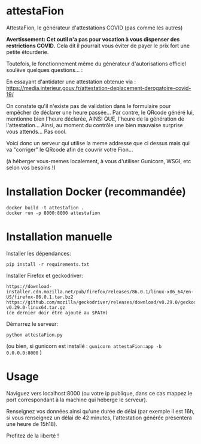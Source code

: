 # attestaFion
AttestaFion, le générateur d'attestations COVID (pas comme les autres)

**Avertissement: Cet outil n'a pas pour vocation à vous dispenser des restrictions COVID.**
Cela dit il pourrait vous éviter de payer le prix fort une petite étourderie.

Toutefois, le fonctionnement même du générateur d'autorisations officiel soulève quelques questions... :

En essayant d'antidater une attestation obtenue via :
https://media.interieur.gouv.fr/attestation-deplacement-derogatoire-covid-19/

On constate qu'il n'existe pas de validation dans le formulaire pour empêcher de déclarer une heure passée...
Par contre, le QRcode généré lui, mentionne bien l'heure déclarée, AINSI QUE, l'heure de la génération de l'attestation...
Ainsi, au moment du contrôle une bien mauvaise surprise vous attends... Pas cool.

Voici donc un serveur qui utilise la meme addresse que ci dessus mais qui va "corriger" le QRcode afin de couvrir votre Fion...

(à héberger vous-memes localement, à vous d'utiliser Gunicorn, WSGI, etc selon vos besoins !)

# Installation Docker (recommandée)
```
docker build -t attestafion .
docker run -p 8000:8000 attestafion
```

# Installation manuelle
Installer les dépendances:
```
pip install -r requirements.txt
```

Installer Firefox et geckodriver:
```
https://download-installer.cdn.mozilla.net/pub/firefox/releases/86.0.1/linux-x86_64/en-US/firefox-86.0.1.tar.bz2
https://github.com/mozilla/geckodriver/releases/download/v0.29.0/geckodriver-v0.29.0-linux64.tar.gz
(ce dernier doir être ajouté au $PATH)
```

Démarrez le serveur:
```
python attestaFion.py
```
(ou bien, si gunicorn est installé : ```gunicorn attestaFion:app -b 0.0.0.0:8000``` )

# Usage
Naviguez vers localhost:8000 (ou votre ip publique, dans ce cas mappez le port correspondant à la machine qui heberge le serveur).

Renseignez vos données ainsi qu'une durée de délai (par exemple il est 16h, si vous renseignez un délai de 42 minutes, l'attestation générée présentera une heure de 15h18).

Profitez de la liberté !